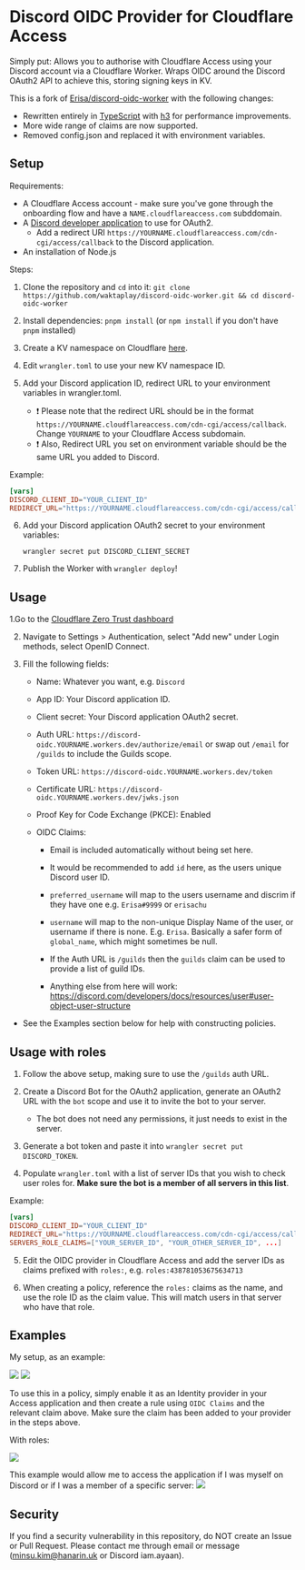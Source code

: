 # Discord OIDC Provider for Cloudflare Access

Simply put: Allows you to authorise with Cloudflare Access using your Discord account via a Cloudflare Worker.
Wraps OIDC around the Discord OAuth2 API to achieve this, storing signing keys in KV.

This is a fork of [Erisa/discord-oidc-worker](https://github.com/Erisa/discord-oidc-worker) with the following changes:

- Rewritten entirely in [TypeScript](https://www.typescriptlang.org/) with [h3](https://h3.unjs.io/) for performance improvements.
- More wide range of claims are now supported.
- Removed config.json and replaced it with environment variables.

## Setup

Requirements:

- A Cloudflare Access account - make sure you've gone through the onboarding flow and have a `NAME.cloudflareaccess.com` subddomain.
- A [Discord developer application](https://discord.com/developers/applications) to use for OAuth2.
  - Add a redirect URI `https://YOURNAME.cloudflareaccess.com/cdn-cgi/access/callback` to the Discord application.
- An installation of Node.js

Steps:

1. Clone the repository and `cd` into it: `git clone https://github.com/waktaplay/discord-oidc-worker.git && cd discord-oidc-worker`

2. Install dependencies: `pnpm install` (or `npm install` if you don't have `pnpm` installed)

3. Create a KV namespace on Cloudflare [here](https://dash.cloudflare.com/?to=/:account/workers/kv/namespaces).

4. Edit `wrangler.toml` to use your new KV namespace ID.

5. Add your Discord application ID, redirect URL to your environment variables in wrangler.toml.
   - ❗ Please note that the redirect URL should be in the format `https://YOURNAME.cloudflareaccess.com/cdn-cgi/access/callback`. Change `YOURNAME` to your Cloudflare Access subdomain.
   - ❗ Also, Redirect URL you set on environment variable should be the same URL you added to Discord.

Example:

```toml
[vars]
DISCORD_CLIENT_ID="YOUR_CLIENT_ID"
REDIRECT_URL="https://YOURNAME.cloudflareaccess.com/cdn-cgi/access/callback"
```

6. Add your Discord application OAuth2 secret to your environment variables:

   `wrangler secret put DISCORD_CLIENT_SECRET`

7. Publish the Worker with `wrangler deploy`!

## Usage

1.Go to the [Cloudflare Zero Trust dashboard](https://one.dash.cloudflare.com)

2. Navigate to Settings > Authentication, select "Add new" under Login methods, select OpenID Connect.

3. Fill the following fields:

   - Name: Whatever you want, e.g. `Discord`

   - App ID: Your Discord application ID.

   - Client secret: Your Discord application OAuth2 secret.

   - Auth URL: `https://discord-oidc.YOURNAME.workers.dev/authorize/email` or swap out `/email` for `/guilds` to include the Guilds scope.

   - Token URL: `https://discord-oidc.YOURNAME.workers.dev/token`

   - Certificate URL: `https://discord-oidc.YOURNAME.workers.dev/jwks.json`

   - Proof Key for Code Exchange (PKCE): Enabled

   - OIDC Claims:

     - Email is included automatically without being set here.

     - It would be recommended to add `id` here, as the users unique Discord user ID.

     - `preferred_username` will map to the users username and discrim if they have one e.g. `Erisa#9999` or `erisachu`

     - `username` will map to the non-unique Display Name of the user, or username if there is none. E.g. `Erisa`. Basically a safer form of `global_name`, which might sometimes be null.

     - If the Auth URL is `/guilds` then the `guilds` claim can be used to provide a list of guild IDs.

     - Anything else from here will work: https://discord.com/developers/docs/resources/user#user-object-user-structure

- See the Examples section below for help with constructing policies.

## Usage with roles

1. Follow the above setup, making sure to use the `/guilds` auth URL.

2. Create a Discord Bot for the OAuth2 application, generate an OAuth2 URL with the `bot` scope and use it to invite the bot to your server.

   - The bot does not need any permissions, it just needs to exist in the server.

3. Generate a bot token and paste it into `wrangler secret put DISCORD_TOKEN`.

4. Populate `wrangler.toml` with a list of server IDs that you wish to check user roles for. **Make sure the bot is a member of all servers in this list**.

Example:

```toml
[vars]
DISCORD_CLIENT_ID="YOUR_CLIENT_ID"
REDIRECT_URL="https://YOURNAME.cloudflareaccess.com/cdn-cgi/access/callback"
SERVERS_ROLE_CLAIMS=["YOUR_SERVER_ID", "YOUR_OTHER_SERVER_ID", ...]
```

5. Edit the OIDC provider in Cloudflare Access and add the server IDs as claims prefixed with `roles:`, e.g. `roles:438781053675634713`

6. When creating a policy, reference the `roles:` claims as the name, and use the role ID as the claim value. This will match users in that server who have that role.

## Examples

My setup, as an example:

![](https://up.erisa.uk/firefox_5978jWH1ti.png)
![](https://up.erisa.uk/firefox_9Hzgvt2FiP.png)

To use this in a policy, simply enable it as an Identity provider in your Access application and then create a rule using `OIDC Claims` and the relevant claim above. Make sure the claim has been added to your provider in the steps above.

With roles:

![](https://up.erisa.uk/firefox_rfqxMIRj8t.png)

This example would allow me to access the application if I was myself on Discord or if I was a member of a specific server:
![](https://up.erisa.uk/firefox_1w0BXtk80X.png)

## Security

If you find a security vulnerability in this repository, do NOT create an Issue or Pull Request. Please contact me through email or message (minsu.kim@hanarin.uk or Discord iam.ayaan).
